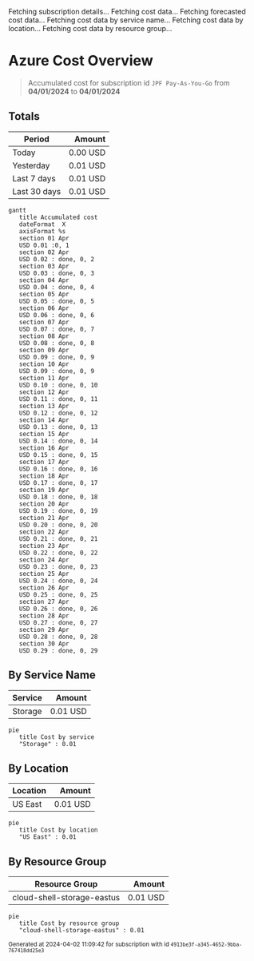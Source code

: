 Fetching subscription details...
Fetching cost data...
Fetching forecasted cost data...
Fetching cost data by service name...
Fetching cost data by location...
Fetching cost data by resource group...
# Azure Cost Overview

> Accumulated cost for subscription id `JPF Pay-As-You-Go` from **04/01/2024** to **04/01/2024**

## Totals

|Period|Amount|
|---|---:|
|Today|0.00 USD|
|Yesterday|0.01 USD|
|Last 7 days|0.01 USD|
|Last 30 days|0.01 USD|

```mermaid
gantt
   title Accumulated cost
   dateFormat  X
   axisFormat %s
   section 01 Apr
   USD 0.01 :0, 1
   section 02 Apr
   USD 0.02 : done, 0, 2
   section 03 Apr
   USD 0.03 : done, 0, 3
   section 04 Apr
   USD 0.04 : done, 0, 4
   section 05 Apr
   USD 0.05 : done, 0, 5
   section 06 Apr
   USD 0.06 : done, 0, 6
   section 07 Apr
   USD 0.07 : done, 0, 7
   section 08 Apr
   USD 0.08 : done, 0, 8
   section 09 Apr
   USD 0.09 : done, 0, 9
   section 10 Apr
   USD 0.09 : done, 0, 9
   section 11 Apr
   USD 0.10 : done, 0, 10
   section 12 Apr
   USD 0.11 : done, 0, 11
   section 13 Apr
   USD 0.12 : done, 0, 12
   section 14 Apr
   USD 0.13 : done, 0, 13
   section 15 Apr
   USD 0.14 : done, 0, 14
   section 16 Apr
   USD 0.15 : done, 0, 15
   section 17 Apr
   USD 0.16 : done, 0, 16
   section 18 Apr
   USD 0.17 : done, 0, 17
   section 19 Apr
   USD 0.18 : done, 0, 18
   section 20 Apr
   USD 0.19 : done, 0, 19
   section 21 Apr
   USD 0.20 : done, 0, 20
   section 22 Apr
   USD 0.21 : done, 0, 21
   section 23 Apr
   USD 0.22 : done, 0, 22
   section 24 Apr
   USD 0.23 : done, 0, 23
   section 25 Apr
   USD 0.24 : done, 0, 24
   section 26 Apr
   USD 0.25 : done, 0, 25
   section 27 Apr
   USD 0.26 : done, 0, 26
   section 28 Apr
   USD 0.27 : done, 0, 27
   section 29 Apr
   USD 0.28 : done, 0, 28
   section 30 Apr
   USD 0.29 : done, 0, 29
```

## By Service Name

|Service|Amount|
|---|---:|
|Storage|0.01 USD|

```mermaid
pie
   title Cost by service
   "Storage" : 0.01
```

## By Location

|Location|Amount|
|---|---:|
|US East|0.01 USD|

```mermaid
pie
   title Cost by location
   "US East" : 0.01
```

## By Resource Group

|Resource Group|Amount|
|---|---:|
|cloud-shell-storage-eastus|0.01 USD|

```mermaid
pie
   title Cost by resource group
   "cloud-shell-storage-eastus" : 0.01
```

<sup>Generated at 2024-04-02 11:09:42 for subscription with id `4913be3f-a345-4652-9bba-767418dd25e3`</sup>
